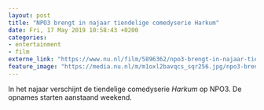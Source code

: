 ```yaml
---
layout: post
title: "NPO3 brengt in najaar tiendelige comedyserie Harkum"
date: Fri, 17 May 2019 10:58:43 +0200
categories: 
- entertainment 
- film 
externe_link: "https://www.nu.nl/film/5896362/npo3-brengt-in-najaar-tiendelige-comedyserie-harkum.html"
feature_image: "https://media.nu.nl/m/m1oxl2bavqcs_sqr256.jpg/npo3-brengt-in-najaar-tiendelige-comedyserie-harkum.jpg"
---
```


In het najaar verschijnt de tiendelige comedyserie <em>Harkum</em> op NPO3. De opnames starten aanstaand weekend.
